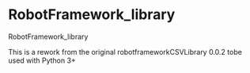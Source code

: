 # RobotFramework_library
RobotFramework_library

This is a rework from the original robotframeworkCSVLibrary 0.0.2 tobe used with Python 3+ 
